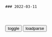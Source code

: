 ```tip
### 2022-03-11
```

<table id="tbc" style="white-space:pre-wrap">
</table>
<button onclick="toggleb()">toggle</button>
<button onclick="loadparse()">loadparse</button>
<br>
<!-- 🌸<br>🍅-　-🍑<hr>🍀 -->
<pre>
<textarea rows="30" cols="100" style="display: none" id="tar">

白人z府掌q南非期间，大施“好邻居”z策，一个对黑人的阴谋！,财经,商界名人,好看视频
https://haokan.baidu.com/v?vid=13503801345405375476&sfrom=baidu-feed

这个恶毒的通行证法令，让黑人脖子上的枷锁越收越紧。

通行证变成了一本小册子，这上面记录了一个人的姓名，年龄，职业，照片，居住许可还有犯罪记录，税务资料以及每个月由雇主签属的就业证明等等信息。

上百万黑人不知道触犯了其中的哪一条，就会被抓起来送到l改农场，在那里接受超常的剥削。他们妻离子散，流离失所。

曼德拉和他的青年联盟进行了旷日持久的斗争，但是对改变现状没有什么作用。

<font size="1" style="color:#DCDCDC">2022-03-11</font>

1960年，南非发生“沙佩维尔”惨案，z府当街屠杀黑人mz！,历史,zg历史,好看视频
https://haokan.baidu.com/v?pd=wisenatural&vid=5672623819421964441

<font size="1" style="color:#DCDCDC">2022-03-11</font>

跟水一个价？zg女子在e罗斯拿银联卡加油，便宜到笑出鹅叫,sh,奇闻轶事,好看视频
https://haokan.baidu.com/v?vid=187073398017636709&sfrom=baidu-feed

<font size="1" style="color:#DCDCDC">2022-03-11</font>

刷短视频成“杀时间”第一利器，到底是你玩它还是被它玩？
https://baijiahao.baidu.com/s?id=1698341302714286244&wfr=spider&for=pc

<font size="1" style="color:#DCDCDC">2022-03-23</font>

短视频，沉迷还是需求？
https://baijiahao.baidu.com/s?id=1710833156111531759&wfr=spider&for=pc

<font size="1" style="color:#DCDCDC">2022-03-23</font>

网贷后，又一“陷阱”正在掏空g人？被炮轰低智洗脑像“猪食”
https://mbd.baidu.com/newspage/data/landingsuper?context=%7B%22nid%22%3A%22news_9594279464082777651%22%7D&n_type=-1&p_from=-1

zg有越来越多的“低头族”。公共汽车、地铁和街道上到处都是拿着手机咯咯笑的人。

“现在短视频平台的个性推荐实在太强大了，你喜欢‘猪食’看到的就全是‘猪食’，没有别的。”去年6月，腾讯副总裁、腾讯在线视频CEO孙忠h在zg网络视听大会上的发言引爆舆l。
https://pics7.baidu.com/feed/cb8065380cd79123dba104c7c6a45788b3b7805e.png?token=e0b54687467116e3e104efcb6e2d0a5a.png

许多人把时间浪费在短视频上。除了带来情绪上的刺激，他们什么也得不到。年轻人逐渐失去深入思考的能力，会占用工作和学习时间，导致工作效率低下，个人没有进步。

<font size="1" style="color:#DCDCDC">2022-03-23</font>

短视频噬老化
https://mbd.baidu.com/newspage/data/landingsuper?context=%7B%22nid%22%3A%22news_9896214956339765017%22%7D&n_type=-1&p_from=-1

“自从给父母安装了抖音、快手极速版 APP，他们吃完饭第一时间就是躺在沙发上刷手机，从时事热点到家长里短，从海外局势到婆媳关系，站着刷，坐着刷，去厕所刷，睡觉前躺在床上也要刷，短视频对老年人的魔力可比对年轻人大太多了。” 同事小陈聊到短视频对她爸妈的影响，气不打一处来。

和小陈不同的是，小张要处理的问题显然要棘手很多，“我爸现在接个电话都必须要看广告，这是什么垃圾手机和垃圾软件？”

在不断的卡顿、黑屏后，八私发现这款手机里装载了 6 个 Wi-Fi 助手，数不清的清理软件，还有好多不知名的隐藏在图标软件。“比装了流氓软件的笔记本电脑开机还要夸张。”

“我每隔两天就要帮妈妈卸载一次抖音极速版，她不喜欢，但总会不知道在什么时候就下载了。” 一位网友在他的视频下留言。

<font size="1" style="color:#DCDCDC">2022-03-11</font>

扎哈罗娃：m斯科不会允许ze发生冲突 - 2022年3月17日, e罗斯卫星通讯社
https://sputniknews.cn/20220317/1040110232.html

<font size="1" style="color:#DCDCDC">2022-03-18</font>

若e在zg边境集结15万军队，z方担心吗？秦g大使漂亮反击_腾讯新闻
https://new.qq.com/omn/20220322/20220322A07SJG00.html

<font size="1" style="color:#DCDCDC">2022-03-24</font>

zg野战军早已远离ze边境 为何e军还驻扎重兵|zg|e军|ze关系_新浪军事_新浪网
http://mil.news.sina.com.cn/jssd/2017-02-13/doc-ifyameqr7476502.shtml

<font size="1" style="color:#DCDCDC">2022-03-24</font>

1969年，珍宝岛流血事件，苏联118万大军压境，计划7天打进北平|苏军|美军|边防军|装甲车_网易订阅
https://www.163.com/dy/article/G91HM9NP0543NPNU.html

<font size="1" style="color:#DCDCDC">2022-03-24</font>

e学者：ze不会因新冠疫情起冲突
https://m.gmw.cn/baijia/2020-05/06/1301204116.html

<font size="1" style="color:#DCDCDC">2022-03-18</font>

珍宝岛事件后，从不吃亏的苏军在新x报复，我军38人全部遇难
https://view.inews.qq.com/a/20211207A0CQAV00?startextras=undefined&from=amptj

<font size="1" style="color:#DCDCDC">2022-03-18</font>

69年z苏冲突始末：苏联曾武力威胁mzd_历史频道_新浪网
http://history.sina.com.cn/bk/jgcqs/2013-12-02/093875582.shtml?cre=newspagepc&mod=f&loc=3&r=99&doct=0&rfunc=100

　　1960年8月，苏联在zg新疆博孜艾格尔山口附近地区挑起了第一次边境事件，1962年4月，又在新疆伊犁、塔城地区策动6万余zggm越境逃往苏联，并于5月策动了伊宁b乱事件。

<font size="1" style="color:#DCDCDC">2022-03-18</font>

珍宝岛反击战：苏联欲对我g实施外科手术核打击，因美g反对流产_腾讯新闻
https://new.qq.com/omn/20201130/20201130A06TSQ00.html

<font size="1" style="color:#DCDCDC">2022-03-18</font>

e罗斯驻h大使馆发博引众怒！胡xj：h参崴已是e领土 尊重现状
https://baijiahao.baidu.com/s?id=1671159602270725346&wfr=spider&for=pc

“f拉迪沃斯托克”的z文含义：统治东方。

<font size="1" style="color:#DCDCDC">2022-03-12</font>

这一次，70岁的普j成功让世人看透了西方的阴谋
https://view.inews.qq.com/a/20220311A04ITQ00

普j说：“许多gj已习惯了卑躬屈膝，顺从地接受其宗主g决定的生活。

<font size="1" style="color:#DCDCDC">2022-03-11</font>

“说别人就是在说你自己”，美媒提出一无脑问题，普京j严肃回应
https://baijiahao.baidu.com/s?id=1702804555306019131&wfr=spider&for=pc

这一次普j做出了严肃回应：“说别人就是在说你自己”！

<font size="1" style="color:#DCDCDC">2022-03-12</font>

赵lj：美方个别g员“撒谎不打草稿”
https://mbd.baidu.com/newspage/data/landingsuper?context=%7B%22nid%22%3A%22news_9269617706231701730%22%7D&n_type=-1&p_from=-1

<font size="1" style="color:#DCDCDC">2022-03-17</font>

赵lj：当你伸出手指责别人 别忘了还有三根手指指向自己
http://v.cctv.com/2022/03/10/VIDE6yqBsmdEQUIBrdTG0Yws220310.shtml

<font size="1" style="color:#DCDCDC">2022-03-11</font>

那些整天把“普j大帝”挂在嘴边的 “精俄”们，普j是你亲爹吗？ - 知乎
https://zhuanlan.zhihu.com/p/370767332

<font size="1" style="color:#DCDCDC">2022-03-11</font>

周蓬a：会见外gz要也频频迟到，普j傲慢无礼
https://www.sohu.com/a/242474678_115438

zg莫名其妙地存在着大量的“普粉”，或者叫“精普”。几天前，我还曾写过一篇题为《普j因伞失态，竟有zg“普粉”替他洗地》的文章，直指zg“普粉”的弱智。

<font size="1" style="color:#DCDCDC">2022-03-11</font>

遗传自妈妈的头柱—炭治郎，鬼见了都说好！,动漫,日本动漫,好看视频
https://haokan.baidu.com/v?vid=4665210218165065947&sfrom=baidu-feed

<font size="1" style="color:#DCDCDC">2022-03-12</font>

游戏王：海马已被仇恨吞噬了，要不是木马的劝说，他就无法回头了,动漫,日本动漫,好看视频
https://haokan.baidu.com/v?vid=7990079938734202404&sfrom=baidu-feed

哥哥以前也是这样的，以前的哥哥真的是打从心里喜欢玩游戏的，我最喜欢那时候的哥哥的笑容了。

然后我也希望你能恢复成以前哪个哥哥。

<font size="1" style="color:#DCDCDC">2022-03-11</font>

90后身体数据惨不忍睹，手机才是罪魁祸首
https://mbd.baidu.com/newspage/data/landingsuper?context=%7B%22nid%22%3A%22news_9269670684828286417%22%7D&n_type=-1&p_from=-1

https://pics2.baidu.com/feed/37d3d539b6003af349ce0c463789c4561138b6c9.jpeg?token=5760954484b0a6ead7d709936c3f4a11.jpg

<font size="1" style="color:#DCDCDC">2022-03-11</font>

当“网瘾老年”变成一门生意
https://mbd.baidu.com/newspage/data/landingsuper?context=%7B%22nid%22%3A%22news_9630623713450623325%22%7D&n_type=-1&p_from=-1

<font size="1" style="color:#DCDCDC">2022-03-11</font>

李kq：说破千言万语不如干成实事一桩
http://news.cyol.com/gb/xwzt/articles/2022-03/11/content_VA48Jc4J0.html

<font size="1" style="color:#DCDCDC">2022-03-11</font>

企图恶意引导m意制造对立，“g独”钟庭y疑似操弄e乌冲突m调
https://mbd.baidu.com/newspage/data/landingsuper?context=%7B%22nid%22%3A%22news_8887420734184082401%22%7D&n_type=-1&p_from=-1

<font size="1" style="color:#DCDCDC">2022-03-11</font>

银魂：十四消灭沙鲁只为能抽到烟，沙鲁的愿望太大众化,动漫,日本动漫,好看视频
https://haokan.baidu.com/v?vid=10880329464440401418&sfrom=baidu-feed

<font size="1" style="color:#DCDCDC">2022-03-11</font>

安迪向奇点求婚，奇点直接兴奋点头：不许始乱终弃！|影视|电影|电视剧_新浪新闻
http://k.sina.com.cn/article_6438205032_m17fbf366800100z20t.html

<font size="1" style="color:#DCDCDC">2022-03-11</font>

辛亥g命：袁世凯进宫请求拨款打仗，不料竟逼得太后大哭,影视,历史片,好看视频
https://haokan.baidu.com/v?vid=8728457270122888913&sfrom=baidu-feed

咱们犯不着那么心急火燎，得让朝廷知道，要是断了钱粮这神鬼都不听使唤。

我给你交个底，这次如果朝廷不把银子凑够，我决不再战。

我原以为能轻易地打下来，可是这些g命军太难啃，而且弹药匮乏粮饷不济。太后，臣决定武昌停战，实在是迫不得已。

<!-- 秦使章邯将而东征，章邯因以三军之众要市於外，以谋其上。群臣之不信，可见於此矣。 -->

你要是想议和，我良弼头一个不答应。
　您要是为朝廷担忧，就应该毁家纾难，竭诚报效。倒是把你家的私房钱拿出点来。a龖龖龖

平日里你们都嚷嚷不休，装出一副忠臣的样子。当今，gj危急，你们却让然守护一己之私，不亡g没有天理。a龖龖龖

四g银行团受孙文的蛊惑，怕是要把咱们的粮草断得干干净净。

美g滥用美元霸q频频操控这个机构冻结e罗斯海外资产
https://baijiahao.baidu.com/s?id=1726923294356666536&wfr=spider&for=pc

猪玩偶敲鼓。a龖囗囗

<font size="1" style="color:#DCDCDC">2022-03-11</font>

gj为什么要管k媒体？为何马化t都说腾讯能被替换，看普j遭遇,科技,移动互联网,好看视频
https://haokan.baidu.com/v?vid=15060983142696805180&sfrom=baidu-feed

如果我愿意，我可以让一只猴子来当e罗斯的总统。

<font size="1" style="color:#DCDCDC">2022-03-11</font>

梅德韦杰夫：那些离开e罗斯的西方公司将很难回归
https://mbd.baidu.com/newspage/data/landingsuper?context=%7B%22nid%22%3A%22news_10191656741476037180%22%7D&n_type=-1&p_from=-1

e罗斯zf正在研究措施，应对外g公司的大规模撤离，其中包括将撤离外g公司的资产进行破产和g有化等。

<font size="1" style="color:#DCDCDC">2022-03-11</font>

乌军无人机导弹拦截俄方坦克，e乌两军基辅东郊激战现场曝光,g际,g际sh,好看视频
https://haokan.baidu.com/v?vid=5477401684403813408&sfrom=baidu-feed

<font size="1" style="color:#DCDCDC">2022-03-11</font>

翁美l在单亲家庭长大，内心缺乏安全感，性格十分敏感,综艺,综艺综合,好看视频
https://haokan.baidu.com/v?vid=7207593365239268616&sfrom=baidu-feed

<font size="1" style="color:#DCDCDC">2022-03-11</font>

e知名设计师被巴黎时装周“封杀”，或因曾为e军设计制服
https://mbd.baidu.com/newspage/data/landingsuper?context=%7B%22nid%22%3A%22news_9262313212494448756%22%7D&n_type=-1&p_from=-1

p一下又不会死6BKQX
艺术是无g界的，但是人有g籍

l泉老儒菜刀
强盗嘴脸

<font size="1" style="color:#DCDCDC">2022-03-11</font>

</textarea>
</pre>
<!-- 🍀<br>🍑-　-🍅<hr>🌸 -->

```note
```

<script src="https://cdn.jsdelivr.net/npm/jquery@3.5.1/dist/jquery.min.js"></script>

<link rel="stylesheet" href="https://cdn.jsdelivr.net/gh/fancyapps/fancybox@3.5.7/dist/jquery.fancybox.min.css" />
<script src="https://cdn.jsdelivr.net/gh/fancyapps/fancybox@3.5.7/dist/jquery.fancybox.min.js"></script>

<script type="text/javascript">

var __urlRegex = /(\b(https?|ftp|file):\/\/[-A-Z0-9+&@#\/%?=~_|!:,.;]*[-A-Z0-9+&@#\/%=~_|])/ig;
var __imgRegex = /\.(?:jpe?g|gif|png|webp)$/i;

loadparse();

function parseURL($string){

    var exp = __urlRegex;
    return $string.replace(exp,function(match){
            __imgRegex.lastIndex=0;
            if(__imgRegex.test(match)){
                return '<a data-fancybox="gallery" href="' + match.replace("/p=700", "")
                 + '"><img src="' + match.replace("/p=700", "/p=160x200")+'" width="64"></a>';
            }
            else{
                return '<a href="' + match + '" target="_blank">' + match + '</a>';
            }
        }
    );
}

function loadparse() {
  tbc.innerHTML = parseURL(tar.value);
}

function toggleb() {
  var x = document.getElementById("tar");
  if (x.style.display === "none") {
    x.style.display = "";
  } else {
    x.style.display = "none";
  }
}

</script>
